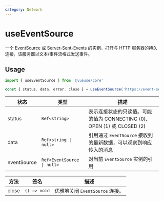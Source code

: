 ```yaml
---
category: Network
---
```


# useEventSource

一个 [EventSource](https://developer.mozilla.org/en-US/docs/Web/API/EventSource) 或 [Server-Sent-Events](https://developer.mozilla.org/en-US/docs/Web/API/Server-sent_events) 的实例，打开与 HTTP 服务器的持久连接，该服务器以文本/事件流格式发送事件。

## Usage

```js
import { useEventSource } from '@vueuse/core'

const { status, data, error, close } = useEventSource('https://event-source-url')
```

| 状态 | 类型          | 描述                                                                                             |
| ----- | ------------- | ------------------------------------------------------------------------------------------------------- |
| status | `Ref<string>` | 表示连接状态的只读值。可能的值为 CONNECTING (0)、OPEN (1) 或 CLOSED (2)|
| data   | `Ref<string \| null>` | 引用通过 `EventSource` 接收到的最新数据，可以观察到响应传入的消息 |
| eventSource | `Ref<EventSource \| null>` | 对当前 `EventSource` 实例的引用 |

| 方法 | 签名                                  | 描述                            |
| ------ | ------------------------------------------ | ---------------------------------------|
| close  | `() => void` | 优雅地关闭 `EventSource` 连接。  |
